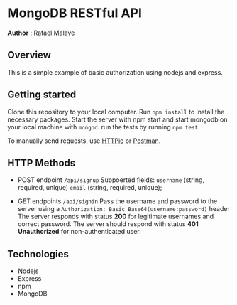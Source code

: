 # MongoDB RESTful API

**Author** : Rafael Malave

## Overview

This is a simple example of basic authorization using nodejs and express.
## Getting started

Clone this repository to your local computer. Run `npm install` to install the necessary packages. Start the server with npm start and start mongodb on your local machine with `mongod`. run the tests by running `npm test`.

To manually send requests, use [HTTPie](https://httpie.org/) or [Postman](https://www.getpostman.com/).

## HTTP Methods


- POST endpoint `/api/signup` Suppoerted fields: `username` (string, required, unique) `email` (string, required, unique); 

- GET endpoints `/api/signin` Pass the username and password to the server using a `Authorization: Basic Base64(username:password)` header  
The server responds with status **200** for legitimate usernames and correct password.
The server should respond with status **401 Unauthorized** for non-authenticated user. 

## Technologies

- Nodejs
- Express
- npm
- MongoDB




